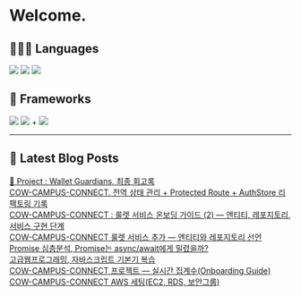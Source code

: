 # Welcome.

## 🧑🏻‍💻 Languages

<p>
    <img src="https://img.shields.io/badge/TypeScript-3178C6?style=flat-square&logo=TypeScript&logoColor=white"/> 
  <img src="https://img.shields.io/badge/JavaScript-F7DF1E?style=flat-square&logo=JavaScript&logoColor=white"/> 
  <img src="https://img.shields.io/badge/Java-5382A1?style=flat-square&logo=openjdk&logoColor=white"/>
</p>

## 📘 Frameworks 

<p>
  <img src="https://img.shields.io/badge/React-61DAFB?style=flat-square&logo=React&logoColor=black"/>
  <img src="https://img.shields.io/badge/Vue.js-4FC08D?style=flat-square&logo=Vue.js&logoColor=white"/>
+ <img src="https://img.shields.io/badge/Next.js-000000?style=flat-square&logo=Next.js&logoColor=white"/>
</p>




---


## 📕 Latest Blog Posts

<a href="https://wonbin109.tistory.com/111">📌 Project : Wallet Guardians, 최종 회고록</a></br><a href=https://wonbin109.tistory.com/201>COW-CAMPUS-CONNECT. 전역 상태 관리 + Protected Route + AuthStore 리팩토링 기록</a></br><a href=https://wonbin109.tistory.com/200>COW-CAMPUS-CONNECT : 룰렛 서비스 온보딩 가이드 (2) &mdash; 엔티티, 레포지토리, 서비스 구현 단계</a></br><a href=https://wonbin109.tistory.com/199>COW-CAMPUS-CONNECT 룰렛 서비스 추가 &mdash; 엔티티와 레포지토리 선언</a></br><a href=https://wonbin109.tistory.com/198>Promise 심층분석, Promise는 async/await에게 밀렸을까?</a></br><a href=https://wonbin109.tistory.com/197>고급웹프로그래밍, 자바스크립트 기본기 복습</a></br><a href=https://wonbin109.tistory.com/196>COW-CAMPUS-CONNECT 프로젝트 &mdash; 실시간 집계수(Onboarding Guide)</a></br><a href=https://wonbin109.tistory.com/195>COW-CAMPUS-CONNECT AWS 세팅(EC2, RDS, 보안그룹)</a></br>